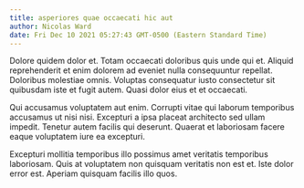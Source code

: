 ```yaml
---
title: asperiores quae occaecati hic aut
author: Nicolas Ward
date: Fri Dec 10 2021 05:27:43 GMT-0500 (Eastern Standard Time)
---
```

Dolore quidem dolor et. Totam occaecati doloribus quis unde qui et. Aliquid reprehenderit et enim dolorem ad eveniet nulla consequuntur repellat. Doloribus molestiae omnis. Voluptas consequatur iusto consectetur sit quibusdam iste et fugit autem. Quasi dolor eius et et occaecati.

 Qui accusamus voluptatem aut enim. Corrupti vitae qui laborum temporibus accusamus ut nisi nisi. Excepturi a ipsa placeat architecto sed ullam impedit. Tenetur autem facilis qui deserunt. Quaerat et laboriosam facere eaque voluptatem iure ea excepturi.

 Excepturi mollitia temporibus illo possimus amet veritatis temporibus laboriosam. Quis at voluptatem non quisquam veritatis non est et. Iste dolor error est. Aperiam quisquam facilis illo quos.
